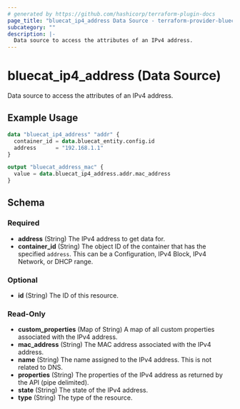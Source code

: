 ```yaml
---
# generated by https://github.com/hashicorp/terraform-plugin-docs
page_title: "bluecat_ip4_address Data Source - terraform-provider-bluecat"
subcategory: ""
description: |-
  Data source to access the attributes of an IPv4 address.
---
```


# bluecat_ip4_address (Data Source)

Data source to access the attributes of an IPv4 address.

## Example Usage

```terraform
data "bluecat_ip4_address" "addr" {
  container_id = data.bluecat_entity.config.id
  address      = "192.168.1.1"
}

output "bluecat_address_mac" {
  value = data.bluecat_ip4_address.addr.mac_address
}
```

<!-- schema generated by tfplugindocs -->
## Schema

### Required

- **address** (String) The IPv4 address to get data for.
- **container_id** (String) The object ID of the container that has the specified `address`.  This can be a Configuration, IPv4 Block, IPv4 Network, or DHCP range.

### Optional

- **id** (String) The ID of this resource.

### Read-Only

- **custom_properties** (Map of String) A map of all custom properties associated with the IPv4 address.
- **mac_address** (String) The MAC address associated with the IPv4 address.
- **name** (String) The name assigned to the IPv4 address.  This is not related to DNS.
- **properties** (String) The properties of the IPv4 address as returned by the API (pipe delimited).
- **state** (String) The state of the IPv4 address.
- **type** (String) The type of the resource.


